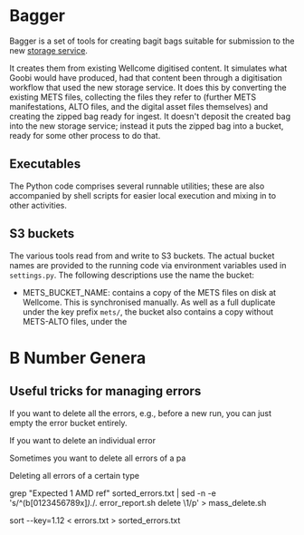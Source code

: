 # Bagger

Bagger is a set of tools for creating bagit bags suitable for submission to the new [storage service](https://github.com/wellcometrust/platform/tree/master/docs/rfcs/002-archival_storage). 

It creates them from existing Wellcome digitised content. It simulates what Goobi would have produced, had that content been through a digitisation workflow that used the new storage service. It does this by converting the existing METS files, collecting the files they refer to (further METS manifestations, ALTO files, and the digital asset files themselves) and creating the zipped bag ready for ingest. It doesn't deposit the created bag into the new storage service; instead it puts the zipped bag into a bucket, ready for some other process to do that.

## Executables

The Python code comprises several runnable utilities; these are also accompanied by shell scripts for easier local execution and mixing in to other activities.

## S3 buckets

The various tools read from and write to S3 buckets. The actual bucket names are provided to the running code via environment variables used in `settings.py`. The following descriptions use the name the bucket:

* METS_BUCKET_NAME: contains a copy of the METS files on disk at Wellcome. This is synchronised manually. As well as a full duplicate under the key prefix `mets/`, the bucket also contains a copy without METS-ALTO files, under the 

# B Number Genera




## Useful tricks for managing errors

If you want to delete all the errors, e.g., before a new run, you can just empty the error bucket entirely.

If you want to delete an individual error

Sometimes you want to delete all errors of a pa

Deleting all errors of a certain type

grep "Expected 1 AMD ref" sorted_errors.txt | sed -n -e 's/^\(b[0123456789x]*\).*/\. error_report.sh delete \1/p' > mass_delete.sh

sort --key=1.12 < errors.txt > sorted_errors.txt